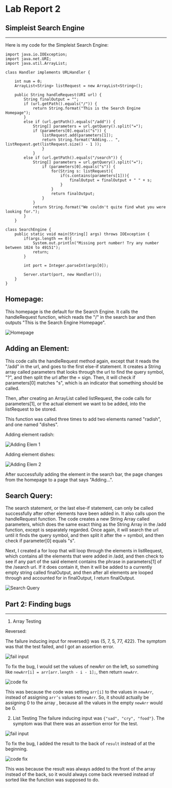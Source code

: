 # Lab Report 2
## Simpleist Search Engine
---
Here is my code for the Simpleist Search Engine:
```
import java.io.IOException;
import java.net.URI;
import java.util.ArrayList;

class Handler implements URLHandler {

    int num = 0;
    ArrayList<String> listRequest = new ArrayList<String>();

    public String handleRequest(URI url) {
        String finalOutput = "";
        if (url.getPath().equals("/")) {
            return String.format("This is the Search Engine Homepage");
        } 
        else if (url.getPath().equals("/add")) {
            String[] parameters = url.getQuery().split("=");
            if (parameters[0].equals("s")) {
                listRequest.add(parameters[1]);
                return String.format("Adding... ", listRequest.get(listRequest.size() - 1 ));
                }   
            }
        else if (url.getPath().equals("/search")) {
            String[] parameters = url.getQuery().split("=");
                if (parameters[0].equals("s")) {
                    for(String s: listRequest){
                        if(s.contains(parameters[1])){
                            finalOutput = finalOutput + " " + s;
                        }
                    }
                    return finalOutput;
                }
            }
            return String.format("We couldn't quite find what you were looking for.");
        } 
    }

class SearchEngine {
    public static void main(String[] args) throws IOException {
        if(args.length == 0){
            System.out.println("Missing port number! Try any number between 1024 to 49151");
            return;
        }

        int port = Integer.parseInt(args[0]);

        Server.start(port, new Handler());
    }
}

```

Homepage:
---
This homepage is the default for the Search Engine. It calls the handleRequest function, which reads the "/" in the search bar and then outputs "This is the Search Engine Homepage".

![Homepage](https://media.discordapp.net/attachments/1023749314587140137/1030321411866230814/unknown.png)


Adding an Element:
---
This code calls the handleRequest method again, except that it reads the "/add" in the url, and goes to the first else-if statement. It creates a String array called parameters that looks through the url to find the query symbol, "?", and then split the url after the = sign. Then, it will check if parameters[0] matches "s", which is an indicator that something should be called. 

Then, after creating an ArrayList called listRequest, the code calls for parameters[1], or the actual element we want to be added, into the listRequest to be stored. 

This function was called three times to add two elements named "radish", and one named "dishes".

Adding element radish:

![Adding Elem 1](https://media.discordapp.net/attachments/1023749314587140137/1030321651834966057/unknown.png) 

Adding element dishes:

![Adding Elem 2](https://media.discordapp.net/attachments/1023749314587140137/1030322835375267891/unknown.png)

After successfully adding the element in the search bar, the page changes from the homepage to a page that says "Adding...". 

Search Query:
---

The search statement, or the last else-if statement, can only be called successfully after other elements have been added in. It also calls upon the handleRequest function. The code creates a new String Array called parameters, which does the same exact thing as the String Array in the /add function, except is separately regarded. Once again, it will search the url until it finds the query symbol, and then split it after the = symbol, and then check if parameter[0] equals "s". 

Next, I created a for loop that will loop through the elements in listRequest, which contains all the elements that were added in /add, and then check to see if any part of the said element contains the phrase in parameters[1] of the /search url. If it does contain it, then it will be added to a currently empty string called finalOutput, and then after all elements are looped through and accounted for in finalOutput, I return finalOutput.


![Search Query](https://cdn.discordapp.com/attachments/1023749314587140137/1030322927222132796/unknown.png)


## Part 2: Finding bugs
---
1. Array Testing

Reversed: 

The failure inducing input for reversed() was  {5, 7, 5, 77, 422}. The symptom was that the test failed, and I got an assertion error. 

![fail input](https://cdn.discordapp.com/attachments/1023749314587140137/1030574706010620075/unknown.png)

To fix the bug, I would set the values of newArr on the left, so something like 
`newArr[i] = arr[arr.length - i - 1];`, then return `newArr`. 

![code fix](https://media.discordapp.net/attachments/1023749314587140137/1030574767578824734/unknown.png)

This was because the code was setting `arr[i]` to the values in `newArr`, instead of assigning `arr’s` values to `newArr`. So, it should actually be assigning 0 to the array , because all the values in the empty `newArr` would be 0. 

2. List Testing
The failure inducing input was `{"sad", "cry", "food"}`. The symptom was that there was an assertion error for the test. 

![fail input](https://media.discordapp.net/attachments/1023749314587140137/1030663762665025627/unknown.png)

To fix the bug, I added the result to the back of `result` instead of at the beginning. 

![code fix](https://cdn.discordapp.com/attachments/1023749314587140137/1030663860451020820/unknown.png)

This was because the result was always added to the front of the array instead of the back, so it would always come back reversed instead of sorted like the function was supposed to do. 


